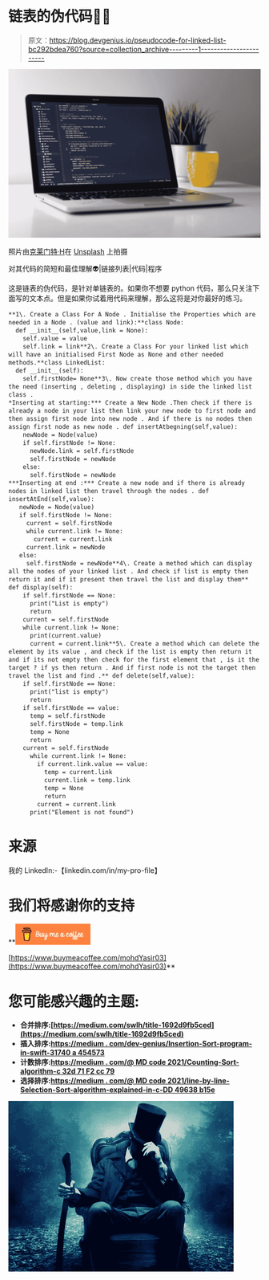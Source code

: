 # 链表的伪代码👨‍💻

> 原文：<https://blog.devgenius.io/pseudocode-for-linked-list-bc292bdea760?source=collection_archive---------1----------------------->

![](img/03e9f6197dd3bc759907238bdc9e5a58.png)

照片由[克莱门特·H](https://unsplash.com/@clemhlrdt?utm_source=medium&utm_medium=referral)在 [Unsplash](https://unsplash.com?utm_source=medium&utm_medium=referral) 上拍摄

对其代码的简短和最佳理解👽|链接列表|代码|程序

这是链表的伪代码，是针对单链表的。如果你不想要 python 代码，那么只关注下面写的文本点。但是如果你试着用代码来理解，那么这将是对你最好的练习。

```
**1\. Create a Class For A Node . Initialise the Properties which are   needed in a Node . (value and link):**class Node:
  def __init__(self,value,link = None):
    self.value = value 
    self.link = link**2\. Create a Class For your linked list which will have an initialised First Node as None and other needed methods.**class LinkedList:
  def __init__(self):
    self.firstNode= None**3\. Now create those method which you have the need (inserting , deleting , displaying) in side the linked list class .
*Inserting at starting:*** Create a New Node .Then check if there is already a node in your list then link your new node to first node and then assign first node into new node . And if there is no nodes then assign first node as new node . def insertAtbegning(self,value):
    newNode = Node(value)
    if self.firstNode != None:
      newNode.link = self.firstNode
      self.firstNode = newNode
    else:
      self.firstNode = newNode
***Inserting at end :*** Create a new node and if there is already nodes in linked list then travel through the nodes . def insertAtEnd(self,value):
   newNode = Node(value)
   if self.firstNode != None:
     current = self.firstNode
     while current.link != None:
       current = current.link
     current.link = newNode
   else:
     self.firstNode = newNode**4\. Create a method which can display all the nodes of your linked list . And check if list is empty then return it and if it present then travel the list and display them**   def display(self):
    if self.firstNode == None:
      print("List is empty")
      return 
    current = self.firstNode
    while current.link != None:
      print(current.value)
      current = current.link**5\. Create a method which can delete the element by its value , and check if the list is empty then return it and if its not empty then check for the first element that , is it the target ? if ys then return . And if first node is not the target then travel the list and find .** def delete(self,value):
    if self.firstNode == None:
      print("list is empty")
      return
    if self.firstNode == value:
      temp = self.firstNode
      self.firstNode = temp.link
      temp = None
      return     
    current = self.firstNode
      while current.link != None:
        if current.link.value == value:
          temp = current.link
          current.link = temp.link
          temp = None 
          return
        current = current.link
      print("Element is not found")
```

# 来源

我的 LinkedIn:-【linkedin.com/in/my-pro-file】

# **我们将感谢你的支持**

**[![](img/fc66aa9e7102ad57aa923f363e138df4.png)](https://www.buymeacoffee.com/mohdYasir03)

[https://www.buymeacoffee.com/mohdYasir03](https://www.buymeacoffee.com/mohdYasir03)** 

# **您可能感兴趣的主题:**

*   ****合并排序**:[https://medium.com/swlh/title-1692d9fb5ced](https://medium.com/swlh/title-1692d9fb5ced)**
*   ****插入排序**:[https://medium . com/dev-genius/Insertion-Sort-program-in-swift-31740 a 454573](https://medium.com/dev-genius/insertion-sort-program-in-swift-31740a454573)**
*   ****计数排序**:[https://medium . com/@ MD code 2021/Counting-Sort-algorithm-c 32d 71 F2 cc 79](https://medium.com/@mdcode2021/counting-sort-algorithm-c32d71f2cc79)**
*   ****选择排序**:[https://medium . com/@ MD code 2021/line-by-line-Selection-Sort-algorithm-explained-in-c-DD 49638 b15e](https://medium.com/@mdcode2021/line-by-line-selection-sort-algorithm-explained-in-c-dd49638b15e)**

**![](img/b617cb67e563f4bf861c1899492acdf1.png)**